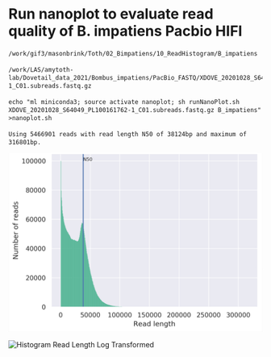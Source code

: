 # Run nanoplot to evaluate read quality of B. impatiens Pacbio HIFI

```
/work/gif3/masonbrink/Toth/02_Bimpatiens/10_ReadHistogram/B_impatiens

/work/LAS/amytoth-lab/Dovetail_data_2021/Bombus_impatiens/PacBio_FASTQ/XDOVE_20201028_S64049_PL100161762-1_C01.subreads.fastq.gz

echo "ml miniconda3; source activate nanoplot; sh runNanoPlot.sh XDOVE_20201028_S64049_PL100161762-1_C01.subreads.fastq.gz B_impatiens" >nanoplot.sh

Using 5466901 reads with read length N50 of 38124bp and maximum of 316801bp.
```

![Histogram Read Length](https://github.com/ISUgenomics/2024_Toth_Bimpatiens/blob/main/Assets/B_impatiens_HistogramReadlength1.png)

![Histogram Read Length Log Transformed](B_impatiens_LogTransformed_HistogramReadlength1.png)
